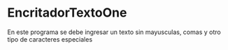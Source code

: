 # EncritadorTextoOne
En este programa se debe ingresar un texto sin mayusculas, comas y otro tipo de caracteres especiales
